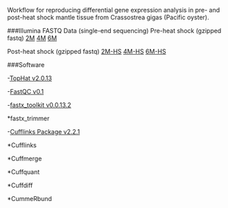 Workflow for reproducing differential gene expression analysis in pre- and post-heat shock mantle tissue from Crassostrea gigas (Pacific oyster).

###Illumina FASTQ Data (single-end sequencing)
Pre-heat shock (gzipped fastq)
[2M](http://owl.fish.washington.edu/nightingales/C_gigas/2M_AGTCAA_L001_R1_001.fastq.gz)
[4M](http://owl.fish.washington.edu/nightingales/C_gigas/4M_AGTTCC_L001_R1_001.fastq.gz)
[6M](http://owl.fish.washington.edu/nightingales/C_gigas/6M_ATGTCA_L001_R1_001.fastq.gz)

Post-heat shock (gzipped fastq)
[2M-HS](http://owl.fish.washington.edu/nightingales/C_gigas/2M-HS_CCGTCC_L001_R1_001.fastq.gz)
[4M-HS](http://owl.fish.washington.edu/nightingales/C_gigas/4M-HS_GTCCGC_L001_R1_001.fastq.gz)
[6M-HS](http://owl.fish.washington.edu/nightingales/C_gigas/6M-HS_GTGAAA_L001_R1_001.fastq.gz)





###Software

-[TopHat v2.0.13](http://ccb.jhu.edu/software/tophat/index.shtml)

-[FastQC v0.1](http://www.bioinformatics.babraham.ac.uk/projects/fastqc/)

-[fastx_toolkit v0.0.13.2](http://hannonlab.cshl.edu/fastx_toolkit/index.html)

*fastx_trimmer

-[Cufflinks Package v2.2.1](http://cole-trapnell-lab.github.io/cufflinks/install/)

*Cufflinks

*Cuffmerge

*Cuffquant

*Cuffdiff

*CummeRbund

